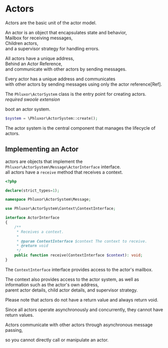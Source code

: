 # Actors

Actors are the basic unit of the actor model.  

An actor is an object that encapsulates state and behavior,  
Mailbox for receiving messages,  
Children actors,  
and a supervisor strategy for handling errors.  

All actors have a unique address,  
Behind an Actor Reference,  
and communicate with other actors by sending messages.  

Every actor has a unique address and communicates  
with other actors by sending messages using only the actor reference[Ref].  

The `Phluxor\ActorSystem` class is the entry point for creating actors.  
*required swoole extension*

boot an actor system.  

```php
$system = \Phluxor\ActorSystem::create();
```

The actor system is the central component that manages the lifecycle of actors.  

## Implementing an Actor

actors are objects that implement the `Phluxor\ActorSystem\Message\ActorInterface` interface.  
all actors have a `receive` method that receives a context.  

```php
<?php

declare(strict_types=1);

namespace Phluxor\ActorSystem\Message;

use Phluxor\ActorSystem\Context\ContextInterface;

interface ActorInterface
{
    /**
     * Receives a context.
     *
     * @param ContextInterface $context The context to receive.
     * @return void
     */
    public function receive(ContextInterface $context): void;
}

```

The `ContextInterface` interface provides access to the actor's mailbox.  

The context also provides access to the actor system, as well as information such as the actor's own address,  
parent actor details, child actor details, and supervisor strategy.

Please note that actors do not have a return value and always return void.

Since all actors operate asynchronously and concurrently, they cannot have return values.

Actors communicate with other actors through asynchronous message passing,

so you cannot directly call or manipulate an actor.

